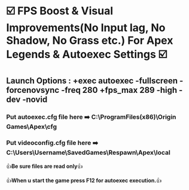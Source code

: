 #  :ballot_box_with_check: FPS Boost & Visual Improvements(No Input lag, No Shadow, No Grass etc.) For Apex Legends & Autoexec Settings  :ballot_box_with_check:


## Launch Options : +exec autoexec -fullscreen -forcenovsync -freq 280 +fps_max 289 -high -dev -novid


### Put autoexec.cfg file here  :arrow_right: C:\ProgramFiles(x86)\Origin Games\Apex\cfg


### Put videoconfig.cfg file here  :arrow_right: C:\Users\Username\SavedGames\Respawn\Apex\local               

:+1:**Be sure files are read only**:+1:

:+1:**When u start the game press F12 for autoexec execution.**:+1:

